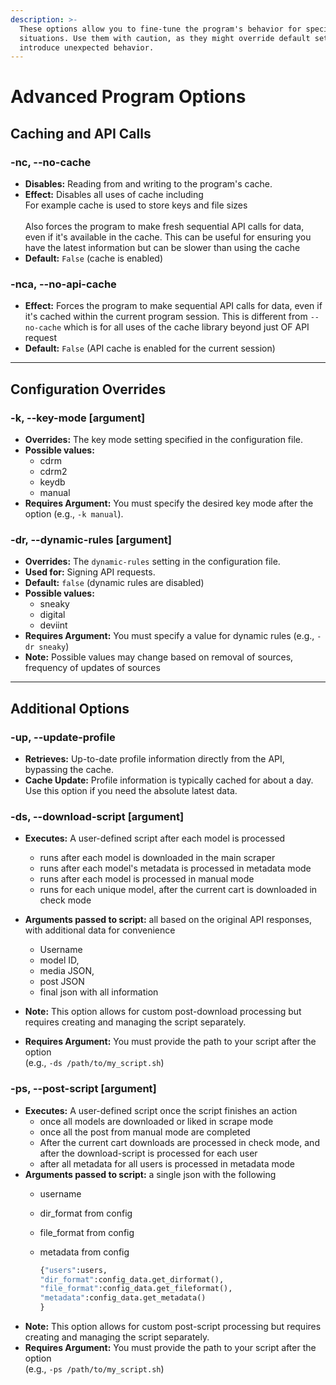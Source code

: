 ```yaml
---
description: >-
  These options allow you to fine-tune the program's behavior for specific
  situations. Use them with caution, as they might override default settings or
  introduce unexpected behavior.
---
```


# Advanced Program Options

## Caching and API Calls

### -nc, --no-cache

* **Disables:** Reading from and writing to the program's cache.
* **Effect:** Disables all uses of cache including\
  For example cache is used to store keys and file sizes\
  \
  Also forces the program to make fresh sequential API calls for data, even if it's available in the cache. This can be useful for ensuring you have the latest information but can be slower than using the cache
* **Default:** `False` (cache is enabled)

### -nca, --no-api-cache

* **Effect:** Forces the program to make sequential  API calls for data, even if it's cached within the current program session. This is different from `--no-cache` which is for all uses of the cache library beyond just OF API request
* **Default:** `False` (API cache is enabled for the current session)

***

## Configuration Overrides

### -k, --key-mode \[argument]

* **Overrides:** The key mode setting specified in the configuration file.
* **Possible values:**
  * cdrm
  * cdrm2
  * keydb
  * manual
* **Requires Argument:** You must specify the desired key mode after the option (e.g., `-k manual`).

### -dr, --dynamic-rules \[argument]

* **Overrides:** The `dynamic-rules` setting in the configuration file.
* **Used for:** Signing API requests.
* **Default:** `false` (dynamic rules are disabled)
* **Possible values:**
  * sneaky
  * digital
  * deviint
* **Requires Argument:** You must specify a value for dynamic rules (e.g., `-dr sneaky`)
* **Note:** Possible values may change based on removal of sources, frequency of updates of sources

***

## Additional Options

### -up, --update-profile

* **Retrieves:** Up-to-date profile information directly from the API, bypassing the cache.
* **Cache Update:** Profile information is typically cached for about a day. Use this option if you need the absolute latest data.

### -ds, --download-script \[argument]

*   **Executes:** A user-defined script after each model is processed

    * runs after each model is downloaded in the main scraper
    * runs after each model's metadata is processed in metadata mode
    * runs after each model is processed in manual mode
    * runs for each unique model, after the current cart is downloaded in check mode


* **Arguments passed to script:**  all based on the original API responses, with additional data for convenience
  * Username
  * model ID,
  * media JSON,
  * post JSON
  * final json with all information&#x20;
* **Note:** This option allows for custom post-download processing but requires creating and managing the script separately.
* **Requires Argument:** You must provide the path to your script after the option \
  (e.g., `-ds /path/to/my_script.sh`)



### -ps, --post-script \[argument]

* **Executes:** A user-defined script once the script finishes an action&#x20;
  * once all models are downloaded or liked in scrape mode
  * once all the post from manual mode are completed
  * After the current cart downloads are processed in check mode, and after the download-script is processed for each user
  * after all metadata for  all users is processed in metadata mode&#x20;
* **Arguments passed to script:** a single json with the following
  * username
  * dir\_format from config
  * file\_format from config
  *   metadata from config

      ```python
      {"users":users,
      "dir_format":config_data.get_dirformat(),
      "file_format":config_data.get_fileformat(),
      "metadata":config_data.get_metadata()
      }
      ```
* **Note:** This option allows for custom post-script processing but requires creating and managing the script separately.
* **Requires Argument:** You must provide the path to your script after the option \
  (e.g., `-ps /path/to/my_script.sh`)
